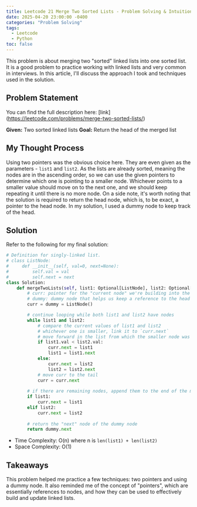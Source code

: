 ```yaml
---
title: Leetcode 21 Merge Two Sorted Lists - Problem Solving & Intuition
date: 2025-04-20 23:00:00 -0400
categories: "Problem Solving"
tags:
  - Leetcode
  - Python
toc: false
---
```



This problem is about merging two "sorted" linked lists into one sorted list. It is a good problem to practice working with linked lists and very common in interviews. In this article, I'll discuss the approach I took and techniques used in the solution.

## Problem Statement
You can find the full description here: [link] (https://leetcode.com/problems/merge-two-sorted-lists/)

**Given:** Two sorted linked lists 
**Goal:** Return the head of the merged list

## My Thought Process
Using two pointers was the obvious choice here. They are even given as the parameters - `list1` and `list2`. As the lists are already sorted, meaning the nodes are in the ascending order, so we can use the given pointers to determine which one is pointing to a smaller node. Whichever points to a smaller value should move on to the next one, and we should keep repeating it until there is no more node.
On a side note, it's worth noting that the solution is required to return the head node, which is, to be exact, a pointer to the head node. In my solution, I used a dummy node to keep track of the head.

## Solution
Refer to the following for my final solution:

```python
# Definition for singly-linked list.
# class ListNode:
#     def __init__(self, val=0, next=None):
#         self.val = val
#         self.next = next
class Solution:
    def mergeTwoLists(self, list1: Optional[ListNode], list2: Optional[ListNode]) -> Optional[ListNode]:
        # curr: pointer for the "current node" we're building into the merged list
        # dummy: dummy node that helps us keep a reference to the head
        curr = dummy = ListNode()

        # continue looping while both list1 and list2 have nodes
        while list1 and list2:
            # compare the current values of list1 and list2
            # whichever one is smaller, link it to `curr.next`
            # move forward in the list from which the smaller node was taken
            if list1.val < list2.val:
                curr.next = list1 
                list1 = list1.next
            else:
                curr.next = list2
                list2 = list2.next
            # move curr to the tail
            curr = curr.next
        
        # if there are remaining nodes, append them to the end of the merged list
        if list1:
            curr.next = list1
        elif list2:
            curr.next = list2
        
        # return the "next" node of the dummy node
        return dummy.next
```

- Time Complexity: O(n) where n is `len(list1) + len(list2)`
- Space Complexity: O(1)


## Takeaways
This problem helped me practice a few techniques: two pointers and using a dummy node. It also reminded me of the concept of "pointers", which are essentially references to nodes, and how they can be used to effectively build and update linked lists.
